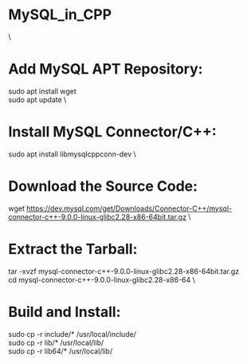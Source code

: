 # MySQL_in_CPP
\
# Add MySQL APT Repository:
sudo apt install wget \
sudo apt update
\
# Install MySQL Connector/C++:
sudo apt install libmysqlcppconn-dev
\
# Download the Source Code: 
 wget https://dev.mysql.com/get/Downloads/Connector-C++/mysql-connector-c++-9.0.0-linux-glibc2.28-x86-64bit.tar.gz
\
# Extract the Tarball:
tar -xvzf mysql-connector-c++-9.0.0-linux-glibc2.28-x86-64bit.tar.gz \
cd mysql-connector-c++-9.0.0-linux-glibc2.28-x86-64
\
# Build and Install:
sudo cp -r include/* /usr/local/include/  \
sudo cp -r lib/* /usr/local/lib/  \
sudo cp -r lib64/* /usr/local/lib/ 

